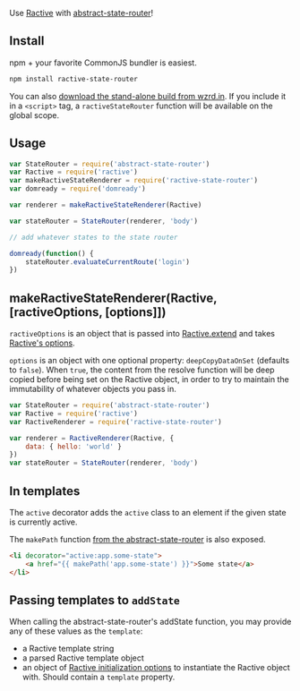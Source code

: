 Use [Ractive](http://www.ractivejs.org/) with [abstract-state-router](https://github.com/TehShrike/abstract-state-router)!

## Install

npm + your favorite CommonJS bundler is easiest.

```sh
npm install ractive-state-router
```

You can also [download the stand-alone build from wzrd.in](https://wzrd.in/standalone/ractive-state-router@latest).  If you include it in a `<script>` tag, a `ractiveStateRouter` function will be available on the global scope.

## Usage

```js
var StateRouter = require('abstract-state-router')
var Ractive = require('ractive')
var makeRactiveStateRenderer = require('ractive-state-router')
var domready = require('domready')

var renderer = makeRactiveStateRenderer(Ractive)

var stateRouter = StateRouter(renderer, 'body')

// add whatever states to the state router

domready(function() {
	stateRouter.evaluateCurrentRoute('login')
})
```

## makeRactiveStateRenderer(Ractive, [ractiveOptions, [options]])

`ractiveOptions` is an object that is passed into [Ractive.extend](http://docs.ractivejs.org/latest/ractive-extend) and takes [Ractive's options](http://docs.ractivejs.org/latest/options).

`options` is an object with one optional property: `deepCopyDataOnSet` (defaults to `false`).  When `true`, the content from the resolve function will be deep copied before being set on the Ractive object, in order to try to maintain the immutability of whatever objects you pass in.

```js
var StateRouter = require('abstract-state-router')
var Ractive = require('ractive')
var RactiveRenderer = require('ractive-state-router')

var renderer = RactiveRenderer(Ractive, {
	data: { hello: 'world' }
})
var stateRouter = StateRouter(renderer, 'body')
```

## In templates

The `active` decorator adds the `active` class to an element if the given state is currently active.

The `makePath` function [from the abstract-state-router](https://github.com/TehShrike/abstract-state-router#stateroutermakepathstatename-stateparameters-options) is also exposed.

```html
<li decorator="active:app.some-state">
	<a href="{{ makePath('app.some-state') }}">Some state</a>
</li>
```

## Passing templates to `addState`

When calling the abstract-state-router's addState function, you may provide any of these values as the `template`:

- a Ractive template string
- a parsed Ractive template object
- an object of [Ractive initialization options](http://docs.ractivejs.org/latest/options) to instantiate the Ractive object with.  Should contain a `template` property.
